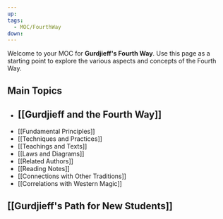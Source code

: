 ```yaml
---
up: 
tags:
  - MOC/FourthWay
down:
---
```

Welcome to your MOC for **Gurdjieff's Fourth Way**.
Use this page as a starting point to explore the various aspects and concepts of the Fourth Way.

## Main Topics
- ## [[Gurdjieff and the Fourth Way]]
- [[Fundamental Principles]]
- [[Techniques and Practices]]
- [[Teachings and Texts]]
- [[Laws and Diagrams]]
- [[Related Authors]]
- [[Reading Notes]]
- [[Connections with Other Traditions]]
- [[Correlations with Western Magic]]


## [[Gurdjieff's Path for New Students]]